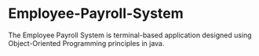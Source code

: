 # Employee-Payroll-System
The Employee Payroll System is terminal-based application designed using Object-Oriented Programming principles in java.
